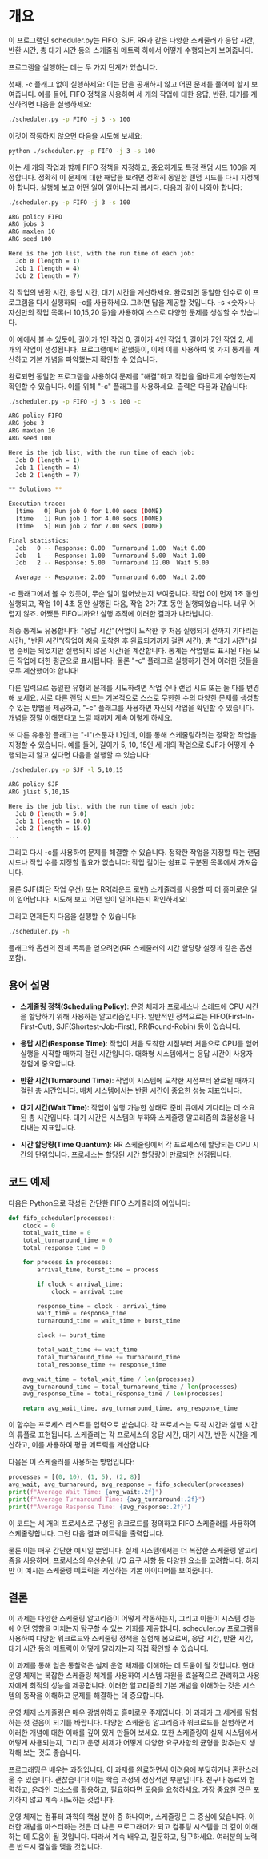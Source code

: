 # 개요

이 프로그램인 scheduler.py는 FIFO, SJF, RR과 같은 다양한 스케줄러가 응답 시간, 반환 시간, 총 대기 시간 등의 스케줄링 메트릭 하에서 어떻게 수행되는지 보여줍니다.

프로그램을 실행하는 데는 두 가지 단계가 있습니다.

첫째, -c 플래그 없이 실행하세요: 이는 답을 공개하지 않고 어떤 문제를 풀어야 할지 보여줍니다. 예를 들어, FIFO 정책을 사용하여 세 개의 작업에 대한 응답, 반환, 대기를 계산하려면 다음을 실행하세요:

```sh
./scheduler.py -p FIFO -j 3 -s 100
```

이것이 작동하지 않으면 다음을 시도해 보세요:

```sh
python ./scheduler.py -p FIFO -j 3 -s 100
```

이는 세 개의 작업과 함께 FIFO 정책을 지정하고, 중요하게도 특정 랜덤 시드 100을 지정합니다. 정확히 이 문제에 대한 해답을 보려면 정확히 동일한 랜덤 시드를 다시 지정해야 합니다. 실행해 보고 어떤 일이 일어나는지 봅시다. 다음과 같이 나와야 합니다:

```sh
./scheduler.py -p FIFO -j 3 -s 100
```

```sh
ARG policy FIFO
ARG jobs 3
ARG maxlen 10
ARG seed 100

Here is the job list, with the run time of each job:
  Job 0 (length = 1)
  Job 1 (length = 4)
  Job 2 (length = 7)
```

각 작업의 반환 시간, 응답 시간, 대기 시간을 계산하세요. 완료되면 동일한 인수로 이 프로그램을 다시 실행하되 -c를 사용하세요. 그러면 답을 제공할 것입니다. -s <숫자>나 자신만의 작업 목록(-l 10,15,20 등)을 사용하여 스스로 다양한 문제를 생성할 수 있습니다.

이 예에서 볼 수 있듯이, 길이가 1인 작업 0, 길이가 4인 작업 1, 길이가 7인 작업 2, 세 개의 작업이 생성됩니다. 프로그램에서 말했듯이, 이제 이를 사용하여 몇 가지 통계를 계산하고 기본 개념을 파악했는지 확인할 수 있습니다.

완료되면 동일한 프로그램을 사용하여 문제를 "해결"하고 작업을 올바르게 수행했는지 확인할 수 있습니다. 이를 위해 "-c" 플래그를 사용하세요. 출력은 다음과 같습니다:

```sh
./scheduler.py -p FIFO -j 3 -s 100 -c
```

```sh
ARG policy FIFO
ARG jobs 3
ARG maxlen 10
ARG seed 100

Here is the job list, with the run time of each job:
  Job 0 (length = 1)
  Job 1 (length = 4)
  Job 2 (length = 7)

** Solutions **

Execution trace:
  [time   0] Run job 0 for 1.00 secs (DONE)
  [time   1] Run job 1 for 4.00 secs (DONE)
  [time   5] Run job 2 for 7.00 secs (DONE)

Final statistics:
  Job   0 -- Response: 0.00  Turnaround 1.00  Wait 0.00
  Job   1 -- Response: 1.00  Turnaround 5.00  Wait 1.00
  Job   2 -- Response: 5.00  Turnaround 12.00  Wait 5.00

  Average -- Response: 2.00  Turnaround 6.00  Wait 2.00
```

-c 플래그에서 볼 수 있듯이, 무슨 일이 일어났는지 보여줍니다. 작업 0이 먼저 1초 동안 실행되고, 작업 1이 4초 동안 실행된 다음, 작업 2가 7초 동안 실행되었습니다. 너무 어렵지 않죠. 어쨌든 FIFO니까요! 실행 추적에 이러한 결과가 나타납니다.

최종 통계도 유용합니다: "응답 시간"(작업이 도착한 후 처음 실행되기 전까지 기다리는 시간), "반환 시간"(작업이 처음 도착한 후 완료되기까지 걸린 시간), 총 "대기 시간"(실행 준비는 되었지만 실행되지 않은 시간)을 계산합니다. 통계는 작업별로 표시된 다음 모든 작업에 대한 평균으로 표시됩니다. 물론 "-c" 플래그로 실행하기 전에 이러한 것들을 모두 계산했어야 합니다!

다른 입력으로 동일한 유형의 문제를 시도하려면 작업 수나 랜덤 시드 또는 둘 다를 변경해 보세요. 서로 다른 랜덤 시드는 기본적으로 스스로 무한한 수의 다양한 문제를 생성할 수 있는 방법을 제공하고, "-c" 플래그를 사용하면 자신의 작업을 확인할 수 있습니다. 개념을 정말 이해했다고 느낄 때까지 계속 이렇게 하세요.

또 다른 유용한 플래그는 "-l"(소문자 L)인데, 이를 통해 스케줄링하려는 정확한 작업을 지정할 수 있습니다. 예를 들어, 길이가 5, 10, 15인 세 개의 작업으로 SJF가 어떻게 수행되는지 알고 싶다면 다음을 실행할 수 있습니다:

```sh
./scheduler.py -p SJF -l 5,10,15
```

```sh
ARG policy SJF
ARG jlist 5,10,15

Here is the job list, with the run time of each job:
  Job 0 (length = 5.0)
  Job 1 (length = 10.0)
  Job 2 (length = 15.0)
...
```

그리고 다시 -c를 사용하여 문제를 해결할 수 있습니다. 정확한 작업을 지정할 때는 랜덤 시드나 작업 수를 지정할 필요가 없습니다: 작업 길이는 쉼표로 구분된 목록에서 가져옵니다.

물론 SJF(최단 작업 우선) 또는 RR(라운드 로빈) 스케줄러를 사용할 때 더 흥미로운 일이 일어납니다. 시도해 보고 어떤 일이 일어나는지 확인하세요!

그리고 언제든지 다음을 실행할 수 있습니다:

```sh
./scheduler.py -h
```

플래그와 옵션의 전체 목록을 얻으려면(RR 스케줄러의 시간 할당량 설정과 같은 옵션 포함).

## 용어 설명

- **스케줄링 정책(Scheduling Policy)**: 운영 체제가 프로세스나 스레드에 CPU 시간을 할당하기 위해 사용하는 알고리즘입니다. 일반적인 정책으로는 FIFO(First-In-First-Out), SJF(Shortest-Job-First), RR(Round-Robin) 등이 있습니다.

- **응답 시간(Response Time)**: 작업이 처음 도착한 시점부터 처음으로 CPU를 얻어 실행을 시작할 때까지 걸린 시간입니다. 대화형 시스템에서는 응답 시간이 사용자 경험에 중요합니다.

- **반환 시간(Turnaround Time)**: 작업이 시스템에 도착한 시점부터 완료될 때까지 걸린 총 시간입니다. 배치 시스템에서는 반환 시간이 중요한 성능 지표입니다.

- **대기 시간(Wait Time)**: 작업이 실행 가능한 상태로 준비 큐에서 기다리는 데 소요된 총 시간입니다. 대기 시간은 시스템의 부하와 스케줄링 알고리즘의 효율성을 나타내는 지표입니다.

- **시간 할당량(Time Quantum)**: RR 스케줄링에서 각 프로세스에 할당되는 CPU 시간의 단위입니다. 프로세스는 할당된 시간 할당량이 만료되면 선점됩니다.

## 코드 예제

다음은 Python으로 작성된 간단한 FIFO 스케줄러의 예입니다:

```python
def fifo_scheduler(processes):
    clock = 0
    total_wait_time = 0
    total_turnaround_time = 0
    total_response_time = 0

    for process in processes:
        arrival_time, burst_time = process

        if clock < arrival_time:
            clock = arrival_time

        response_time = clock - arrival_time
        wait_time = response_time
        turnaround_time = wait_time + burst_time

        clock += burst_time

        total_wait_time += wait_time
        total_turnaround_time += turnaround_time
        total_response_time += response_time

    avg_wait_time = total_wait_time / len(processes)
    avg_turnaround_time = total_turnaround_time / len(processes)
    avg_response_time = total_response_time / len(processes)

    return avg_wait_time, avg_turnaround_time, avg_response_time
```

이 함수는 프로세스 리스트를 입력으로 받습니다. 각 프로세스는 도착 시간과 실행 시간의 튜플로 표현됩니다. 스케줄러는 각 프로세스의 응답 시간, 대기 시간, 반환 시간을 계산하고, 이를 사용하여 평균 메트릭을 계산합니다.

다음은 이 스케줄러를 사용하는 방법입니다:

```python
processes = [(0, 10), (1, 5), (2, 8)]
avg_wait, avg_turnaround, avg_response = fifo_scheduler(processes)
print(f"Average Wait Time: {avg_wait:.2f}")
print(f"Average Turnaround Time: {avg_turnaround:.2f}")
print(f"Average Response Time: {avg_response:.2f}")
```

이 코드는 세 개의 프로세스로 구성된 워크로드를 정의하고 FIFO 스케줄러를 사용하여 스케줄링합니다. 그런 다음 결과 메트릭을 출력합니다.

물론 이는 매우 간단한 예시일 뿐입니다. 실제 시스템에서는 더 복잡한 스케줄링 알고리즘을 사용하며, 프로세스의 우선순위, I/O 요구 사항 등 다양한 요소를 고려합니다. 하지만 이 예시는 스케줄링 메트릭을 계산하는 기본 아이디어를 보여줍니다.

## 결론

이 과제는 다양한 스케줄링 알고리즘이 어떻게 작동하는지, 그리고 이들이 시스템 성능에 어떤 영향을 미치는지 탐구할 수 있는 기회를 제공합니다. scheduler.py 프로그램을 사용하여 다양한 워크로드와 스케줄링 정책을 실험해 봄으로써, 응답 시간, 반환 시간, 대기 시간 등의 메트릭이 어떻게 달라지는지 직접 확인할 수 있습니다.

이 과제를 통해 얻은 통찰력은 실제 운영 체제를 이해하는 데 도움이 될 것입니다. 현대 운영 체제는 복잡한 스케줄링 체계를 사용하여 시스템 자원을 효율적으로 관리하고 사용자에게 최적의 성능을 제공합니다. 이러한 알고리즘의 기본 개념을 이해하는 것은 시스템의 동작을 이해하고 문제를 해결하는 데 중요합니다.

운영 체제 스케줄링은 매우 광범위하고 흥미로운 주제입니다. 이 과제가 그 세계를 탐험하는 첫 걸음이 되기를 바랍니다. 다양한 스케줄링 알고리즘과 워크로드를 실험하면서 이러한 개념에 대한 이해를 깊이 있게 만들어 보세요. 또한 스케줄링이 실제 시스템에서 어떻게 사용되는지, 그리고 운영 체제가 어떻게 다양한 요구사항의 균형을 맞추는지 생각해 보는 것도 좋습니다.

프로그래밍은 배우는 과정입니다. 이 과제를 완료하면서 어려움에 부딪히거나 혼란스러울 수 있습니다. 괜찮습니다! 이는 학습 과정의 정상적인 부분입니다. 친구나 동료와 협력하고, 온라인 리소스를 활용하고, 필요하다면 도움을 요청하세요. 가장 중요한 것은 포기하지 않고 계속 시도하는 것입니다.

운영 체제는 컴퓨터 과학의 핵심 분야 중 하나이며, 스케줄링은 그 중심에 있습니다. 이러한 개념을 마스터하는 것은 더 나은 프로그래머가 되고 컴퓨팅 시스템을 더 깊이 이해하는 데 도움이 될 것입니다. 따라서 계속 배우고, 질문하고, 탐구하세요. 여러분의 노력은 반드시 결실을 맺을 것입니다.
